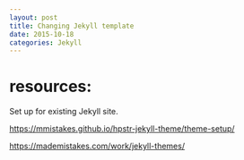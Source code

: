 ```yaml
---
layout: post
title: Changing Jekyll template
date: 2015-10-18
categories: Jekyll
---
```


# resources:
Set up for existing Jekyll site.

https://mmistakes.github.io/hpstr-jekyll-theme/theme-setup/

https://mademistakes.com/work/jekyll-themes/
